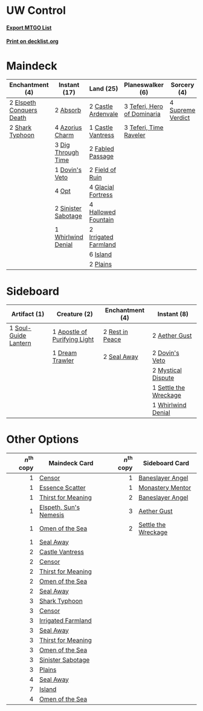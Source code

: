 # UW Control

#### [Export MTGO List](../collection/UW%20Control/UW%20Control.txt)
#### [Print on decklist.org](http://decklist.org/?deckmain=2%09Absorb%0A4%09Azorius%20Charm%0A2%09Castle%20Ardenvale%0A1%09Castle%20Vantress%0A3%09Dig%20Through%20Time%0A1%09Dovin's%20Veto%0A2%09Elspeth%20Conquers%20Death%0A2%09Fabled%20Passage%0A2%09Field%20of%20Ruin%0A4%09Glacial%20Fortress%0A4%09Hallowed%20Fountain%0A2%09Irrigated%20Farmland%0A6%09Island%0A4%09Jwari%20Disruption%0A4%09Opt%0A2%09Plains%0A2%09Shark%20Typhoon%0A2%09Sinister%20Sabotage%0A4%09Supreme%20Verdict%0A3%09Teferi,%20Hero%20of%20Dominaria%0A3%09Teferi,%20Time%20Raveler%0A1%09Whirlwind%20Denial&deckside=2%09Aether%20Gust%0A1%09Apostle%20of%20Purifying%20Light%0A2%09Dovin's%20Veto%0A1%09Dream%20Trawler%0A2%09Mystical%20Dispute%0A2%09Rest%20in%20Peace%0A2%09Seal%20Away%0A1%09Settle%20the%20Wreckage%0A1%09Soul-Guide%20Lantern%0A1%09Whirlwind%20Denial)
# Maindeck

|                                          Enchantment (4)                                          |                                         Instant (17)                                         |                                           Land (25)                                           |                                           Planeswalker (6)                                           |                                        Sorcery (4)                                         |   Unknown (4)    |
|---------------------------------------------------------------------------------------------------|----------------------------------------------------------------------------------------------|-----------------------------------------------------------------------------------------------|------------------------------------------------------------------------------------------------------|--------------------------------------------------------------------------------------------|------------------|
|2 [Elspeth Conquers Death](http://gatherer.wizards.com/Pages/Card/Details.aspx?multiverseid=476264)|2 [Absorb](http://gatherer.wizards.com/Pages/Card/Details.aspx?multiverseid=23155)            |2 [Castle Ardenvale](http://gatherer.wizards.com/Pages/Card/Details.aspx?multiverseid=473200)  |3 [Teferi, Hero of Dominaria](http://gatherer.wizards.com/Pages/Card/Details.aspx?multiverseid=443095)|4 [Supreme Verdict](http://gatherer.wizards.com/Pages/Card/Details.aspx?multiverseid=438776)|4 Jwari Disruption|
|2 [Shark Typhoon](http://gatherer.wizards.com/Pages/Card/Details.aspx?multiverseid=479587)         |4 [Azorius Charm](http://gatherer.wizards.com/Pages/Card/Details.aspx?multiverseid=460137)    |1 [Castle Vantress](http://gatherer.wizards.com/Pages/Card/Details.aspx?multiverseid=473204)   |3 [Teferi, Time Raveler](http://gatherer.wizards.com/Pages/Card/Details.aspx?multiverseid=461148)     |                                                                                            |                  |
|                                                                                                   |3 [Dig Through Time](http://gatherer.wizards.com/Pages/Card/Details.aspx?multiverseid=386518) |2 [Fabled Passage](http://gatherer.wizards.com/Pages/Card/Details.aspx?multiverseid=473206)    |                                                                                                      |                                                                                            |                  |
|                                                                                                   |1 [Dovin's Veto](http://gatherer.wizards.com/Pages/Card/Details.aspx?multiverseid=461120)     |2 [Field of Ruin](http://gatherer.wizards.com/Pages/Card/Details.aspx?multiverseid=435415)     |                                                                                                      |                                                                                            |                  |
|                                                                                                   |4 [Opt](http://gatherer.wizards.com/Pages/Card/Details.aspx?multiverseid=442948)              |4 [Glacial Fortress](http://gatherer.wizards.com/Pages/Card/Details.aspx?multiverseid=190562)  |                                                                                                      |                                                                                            |                  |
|                                                                                                   |2 [Sinister Sabotage](http://gatherer.wizards.com/Pages/Card/Details.aspx?multiverseid=452804)|4 [Hallowed Fountain](http://gatherer.wizards.com/Pages/Card/Details.aspx?multiverseid=97071)  |                                                                                                      |                                                                                            |                  |
|                                                                                                   |1 [Whirlwind Denial](http://gatherer.wizards.com/Pages/Card/Details.aspx?multiverseid=476332) |2 [Irrigated Farmland](http://gatherer.wizards.com/Pages/Card/Details.aspx?multiverseid=426947)|                                                                                                      |                                                                                            |                  |
|                                                                                                   |                                                                                              |6 [Island](http://gatherer.wizards.com/Pages/Card/Details.aspx?multiverseid=439857)            |                                                                                                      |                                                                                            |                  |
|                                                                                                   |                                                                                              |2 [Plains](http://gatherer.wizards.com/Pages/Card/Details.aspx?multiverseid=439856)            |                                                                                                      |                                                                                            |                  |


# Sideboard

|                                         Artifact (1)                                          |                                             Creature (2)                                              |                                     Enchantment (4)                                      |                                          Instant (8)                                           |
|-----------------------------------------------------------------------------------------------|-------------------------------------------------------------------------------------------------------|------------------------------------------------------------------------------------------|------------------------------------------------------------------------------------------------|
|1 [Soul-Guide Lantern](http://gatherer.wizards.com/Pages/Card/Details.aspx?multiverseid=476488)|1 [Apostle of Purifying Light](http://gatherer.wizards.com/Pages/Card/Details.aspx?multiverseid=466760)|2 [Rest in Peace](http://gatherer.wizards.com/Pages/Card/Details.aspx?multiverseid=442021)|2 [Aether Gust](http://gatherer.wizards.com/Pages/Card/Details.aspx?multiverseid=466796)        |
|                                                                                               |1 [Dream Trawler](http://gatherer.wizards.com/Pages/Card/Details.aspx?multiverseid=476465)             |2 [Seal Away](http://gatherer.wizards.com/Pages/Card/Details.aspx?multiverseid=442919)    |2 [Dovin's Veto](http://gatherer.wizards.com/Pages/Card/Details.aspx?multiverseid=461120)       |
|                                                                                               |                                                                                                       |                                                                                          |2 [Mystical Dispute](http://gatherer.wizards.com/Pages/Card/Details.aspx?multiverseid=473020)   |
|                                                                                               |                                                                                                       |                                                                                          |1 [Settle the Wreckage](http://gatherer.wizards.com/Pages/Card/Details.aspx?multiverseid=435186)|
|                                                                                               |                                                                                                       |                                                                                          |1 [Whirlwind Denial](http://gatherer.wizards.com/Pages/Card/Details.aspx?multiverseid=476332)   |


# Other Options

|*n*<sup>th</sup> copy|                                          Maindeck Card                                          |*n*<sup>th</sup> copy|                                        Sideboard Card                                        |
|--------------------:|-------------------------------------------------------------------------------------------------|--------------------:|----------------------------------------------------------------------------------------------|
|                    1|[Censor](http://gatherer.wizards.com/Pages/Card/Details.aspx?multiverseid=426748)                |                    1|[Baneslayer Angel](http://gatherer.wizards.com/Pages/Card/Details.aspx?multiverseid=191065)   |
|                    1|[Essence Scatter](http://gatherer.wizards.com/Pages/Card/Details.aspx?multiverseid=426754)       |                    1|[Monastery Mentor](http://gatherer.wizards.com/Pages/Card/Details.aspx?multiverseid=391883)   |
|                    1|[Thirst for Meaning](http://gatherer.wizards.com/Pages/Card/Details.aspx?multiverseid=476325)    |                    2|[Baneslayer Angel](http://gatherer.wizards.com/Pages/Card/Details.aspx?multiverseid=191065)   |
|                    1|[Elspeth, Sun's Nemesis](http://gatherer.wizards.com/Pages/Card/Details.aspx?multiverseid=476265)|                    3|[Aether Gust](http://gatherer.wizards.com/Pages/Card/Details.aspx?multiverseid=466796)        |
|                    1|[Omen of the Sea](http://gatherer.wizards.com/Pages/Card/Details.aspx?multiverseid=476309)       |                    2|[Settle the Wreckage](http://gatherer.wizards.com/Pages/Card/Details.aspx?multiverseid=435186)|
|                    1|[Seal Away](http://gatherer.wizards.com/Pages/Card/Details.aspx?multiverseid=442919)             |                     |                                                                                              |
|                    2|[Castle Vantress](http://gatherer.wizards.com/Pages/Card/Details.aspx?multiverseid=473204)       |                     |                                                                                              |
|                    2|[Censor](http://gatherer.wizards.com/Pages/Card/Details.aspx?multiverseid=426748)                |                     |                                                                                              |
|                    2|[Thirst for Meaning](http://gatherer.wizards.com/Pages/Card/Details.aspx?multiverseid=476325)    |                     |                                                                                              |
|                    2|[Omen of the Sea](http://gatherer.wizards.com/Pages/Card/Details.aspx?multiverseid=476309)       |                     |                                                                                              |
|                    2|[Seal Away](http://gatherer.wizards.com/Pages/Card/Details.aspx?multiverseid=442919)             |                     |                                                                                              |
|                    3|[Shark Typhoon](http://gatherer.wizards.com/Pages/Card/Details.aspx?multiverseid=479587)         |                     |                                                                                              |
|                    3|[Censor](http://gatherer.wizards.com/Pages/Card/Details.aspx?multiverseid=426748)                |                     |                                                                                              |
|                    3|[Irrigated Farmland](http://gatherer.wizards.com/Pages/Card/Details.aspx?multiverseid=426947)    |                     |                                                                                              |
|                    3|[Seal Away](http://gatherer.wizards.com/Pages/Card/Details.aspx?multiverseid=442919)             |                     |                                                                                              |
|                    3|[Thirst for Meaning](http://gatherer.wizards.com/Pages/Card/Details.aspx?multiverseid=476325)    |                     |                                                                                              |
|                    3|[Omen of the Sea](http://gatherer.wizards.com/Pages/Card/Details.aspx?multiverseid=476309)       |                     |                                                                                              |
|                    3|[Sinister Sabotage](http://gatherer.wizards.com/Pages/Card/Details.aspx?multiverseid=452804)     |                     |                                                                                              |
|                    3|[Plains](http://gatherer.wizards.com/Pages/Card/Details.aspx?multiverseid=439856)                |                     |                                                                                              |
|                    4|[Seal Away](http://gatherer.wizards.com/Pages/Card/Details.aspx?multiverseid=442919)             |                     |                                                                                              |
|                    7|[Island](http://gatherer.wizards.com/Pages/Card/Details.aspx?multiverseid=439857)                |                     |                                                                                              |
|                    4|[Omen of the Sea](http://gatherer.wizards.com/Pages/Card/Details.aspx?multiverseid=476309)       |                     |                                                                                              |

